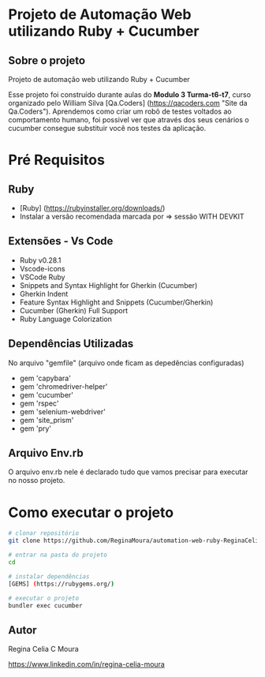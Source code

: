 # Projeto de Automação Web utilizando Ruby + Cucumber

## Sobre o projeto
Projeto de automação web utilizando Ruby + Cucumber

Esse projeto foi construído durante aulas do **Modulo 3 Turma-t6-t7**, curso organizado pelo William Silva [Qa.Coders] (https://qacoders.com "Site da Qa.Coders"). 
Aprendemos  como criar um robô de testes voltados ao comportamento humano, foi possivel ver que através dos seus cenários o cucumber consegue substituir você nos testes da aplicação.

# Pré Requisitos
## Ruby
- [Ruby] (https://rubyinstaller.org/downloads/) 
- Instalar a versão recomendada  marcada por => sessão WITH DEVKIT

 ## Extensões - Vs Code
- Ruby v0.28.1 
- Vscode-icons 
- VSCode Ruby 
- Snippets and Syntax Highlight for Gherkin (Cucumber)
- Gherkin Indent 
- Feature Syntax Highlight and Snippets (Cucumber/Gherkin) 
- Cucumber (Gherkin) Full Support
- Ruby Language Colorization

## Dependências Utilizadas
No arquivo "gemfile" (arquivo onde ficam as depedências configuradas)
- gem 'capybara'
- gem 'chromedriver-helper'
- gem 'cucumber'
- gem 'rspec' 
- gem 'selenium-webdriver'
- gem 'site_prism' 
- gem 'pry'

## Arquivo Env.rb 
O arquivo env.rb nele é declarado tudo que vamos precisar para executar no nosso projeto. 


# Como executar o projeto

```bash
# clonar repositório
git clone https://github.com/ReginaMoura/automation-web-ruby-ReginaCelia

# entrar na pasta do projeto 
cd 

# instalar dependências
[GEMS] (https://rubygems.org/)

# executar o projeto
bundler exec cucumber
```


## Autor
Regina Celia C Moura

https://www.linkedin.com/in/regina-celia-moura



